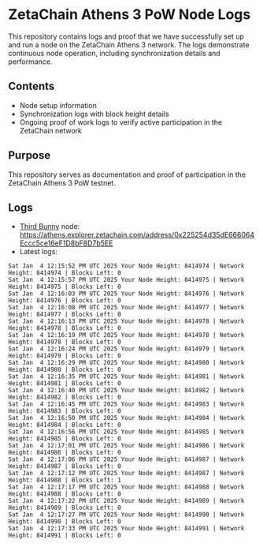# ZetaChain Athens 3 PoW Node Logs
This repository contains logs and proof that we have successfully set up and run a node on the ZetaChain Athens 3 network. The logs demonstrate continuous node operation, including synchronization details and performance.

## Contents
- Node setup information
- Synchronization logs with block height details
- Ongoing proof of work logs to verify active participation in the ZetaChain network

## Purpose
This repository serves as documentation and proof of participation in the ZetaChain Athens 3 PoW testnet.

## Logs

- [Third Bunny](https://thirdbunny.xyz/) node: https://athens.explorer.zetachain.com/address/0x225254d35dE666064Eccc5ce16eF1D8bF8D7b5EE
- Latest logs:
```
Sat Jan  4 12:15:52 PM UTC 2025 Your Node Height: 8414974 | Network Height: 8414974 | Blocks Left: 0
Sat Jan  4 12:15:57 PM UTC 2025 Your Node Height: 8414975 | Network Height: 8414975 | Blocks Left: 0
Sat Jan  4 12:16:03 PM UTC 2025 Your Node Height: 8414976 | Network Height: 8414976 | Blocks Left: 0
Sat Jan  4 12:16:08 PM UTC 2025 Your Node Height: 8414977 | Network Height: 8414977 | Blocks Left: 0
Sat Jan  4 12:16:13 PM UTC 2025 Your Node Height: 8414978 | Network Height: 8414978 | Blocks Left: 0
Sat Jan  4 12:16:19 PM UTC 2025 Your Node Height: 8414978 | Network Height: 8414978 | Blocks Left: 0
Sat Jan  4 12:16:24 PM UTC 2025 Your Node Height: 8414979 | Network Height: 8414979 | Blocks Left: 0
Sat Jan  4 12:16:29 PM UTC 2025 Your Node Height: 8414980 | Network Height: 8414980 | Blocks Left: 0
Sat Jan  4 12:16:35 PM UTC 2025 Your Node Height: 8414981 | Network Height: 8414981 | Blocks Left: 0
Sat Jan  4 12:16:40 PM UTC 2025 Your Node Height: 8414982 | Network Height: 8414982 | Blocks Left: 0
Sat Jan  4 12:16:45 PM UTC 2025 Your Node Height: 8414983 | Network Height: 8414983 | Blocks Left: 0
Sat Jan  4 12:16:50 PM UTC 2025 Your Node Height: 8414984 | Network Height: 8414984 | Blocks Left: 0
Sat Jan  4 12:16:56 PM UTC 2025 Your Node Height: 8414985 | Network Height: 8414985 | Blocks Left: 0
Sat Jan  4 12:17:01 PM UTC 2025 Your Node Height: 8414986 | Network Height: 8414986 | Blocks Left: 0
Sat Jan  4 12:17:06 PM UTC 2025 Your Node Height: 8414987 | Network Height: 8414987 | Blocks Left: 0
Sat Jan  4 12:17:12 PM UTC 2025 Your Node Height: 8414987 | Network Height: 8414988 | Blocks Left: 1
Sat Jan  4 12:17:17 PM UTC 2025 Your Node Height: 8414988 | Network Height: 8414988 | Blocks Left: 0
Sat Jan  4 12:17:22 PM UTC 2025 Your Node Height: 8414989 | Network Height: 8414989 | Blocks Left: 0
Sat Jan  4 12:17:27 PM UTC 2025 Your Node Height: 8414990 | Network Height: 8414990 | Blocks Left: 0
Sat Jan  4 12:17:33 PM UTC 2025 Your Node Height: 8414991 | Network Height: 8414991 | Blocks Left: 0
```
